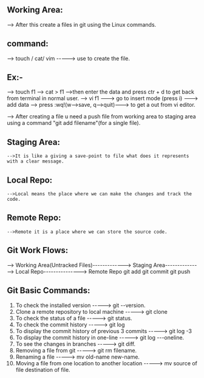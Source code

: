 Working Area:
------------

--> After this create a files in git using the Linux commands.

command:
--------

--> touch / cat/ vim -----> use to create the file.

Ex:-
----

--> touch f1
--> cat > f1 -->then enter the data and press ctr + d to get back from terminal in normal user.
--> vi f1 ---> go to insert mode (press i) ---> add data --> press :wq!(w-->save, q-->quit)---> to get a out from vi editor.

--> After creating a file u need a push file from working area to staging area using a command "git add filename"(for a single file).

Staging Area:
------------
	-->It is like a giving a save-point to file what does it represents with a clear message.

Local Repo:
-----------
	-->Local means the place where we can make the changes and track the code.

Remote Repo:
------------
	-->Remote it is a place where we can store the source code.



Git Work Flows:
---------------

--> Working Area(Untracked Files)-------------> Staging Area---------------> Local Repo---------------> Remote Repo 
                               git add                    git commit                   git push

Git Basic Commands:
-------------------

1) To check the installed version                      -----> git --version.
2) Clone a remote repository to local machine          -----> git clone <copy the https-link>
3) To check the status of a file                       -----> git status.
4) To check the commit history                         -----> git log 
5) To display the commit history of previous 3 commits -----> git log -3
6) To display the commit history in one-line           -----> git log ---oneline.
7) To see the changes in branches                      -----> git diff.
8) Removing a file from git                            -----> git rm filename.
9) Renaming a file                                     -----> mv old-name new-name.
10) Moving a file from one location to another location -----> mv source of file destination of file.
